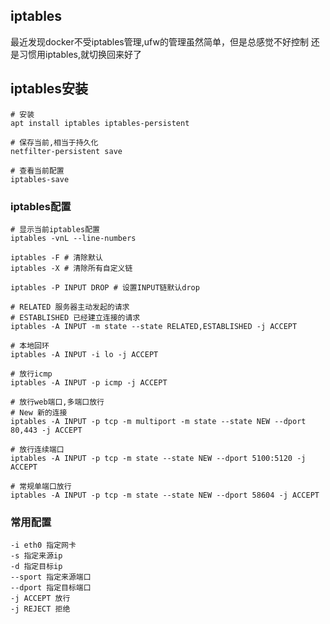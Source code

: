 ## iptables
最近发现docker不受iptables管理,ufw的管理虽然简单，但是总感觉不好控制
还是习惯用iptables,就切换回来好了

## iptables安装
```shell
# 安装
apt install iptables iptables-persistent

# 保存当前,相当于持久化
netfilter-persistent save

# 查看当前配置
iptables-save
```

### iptables配置
```shell
# 显示当前iptables配置
iptables -vnL --line-numbers

iptables -F # 清除默认
iptables -X # 清除所有自定义链

iptables -P INPUT DROP # 设置INPUT链默认drop

# RELATED 服务器主动发起的请求
# ESTABLISHED 已经建立连接的请求
iptables -A INPUT -m state --state RELATED,ESTABLISHED -j ACCEPT

# 本地回环
iptables -A INPUT -i lo -j ACCEPT

# 放行icmp
iptables -A INPUT -p icmp -j ACCEPT

# 放行web端口,多端口放行
# New 新的连接
iptables -A INPUT -p tcp -m multiport -m state --state NEW --dport 80,443 -j ACCEPT

# 放行连续端口
iptables -A INPUT -p tcp -m state --state NEW --dport 5100:5120 -j ACCEPT

# 常规单端口放行
iptables -A INPUT -p tcp -m state --state NEW --dport 58604 -j ACCEPT

```

### 常用配置
```shell
-i eth0 指定网卡
-s 指定来源ip
-d 指定目标ip
--sport 指定来源端口
--dport 指定目标端口
-j ACCEPT 放行
-j REJECT 拒绝
```